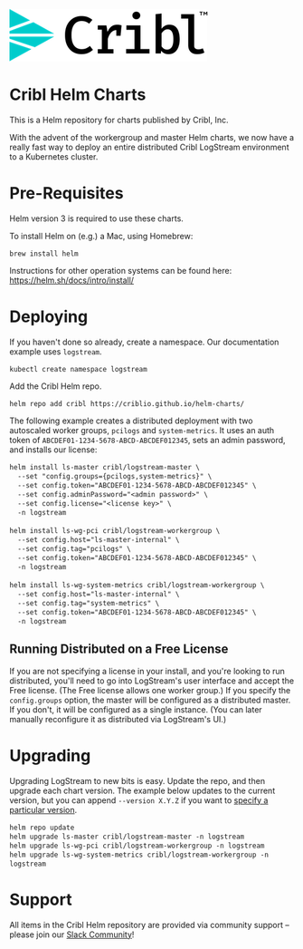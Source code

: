![Cribl Logo](images/Cribl_Logo_Color_TM.png)
# Cribl Helm Charts

This is a Helm repository for charts published by Cribl, Inc.

With the advent of the workergroup and master Helm charts, we now have a really fast way to deploy an entire distributed Cribl LogStream environment to a Kubernetes cluster.

# Pre-Requisites

Helm version 3 is required to use these charts.

To install Helm on (e.g.) a Mac, using Homebrew:

```
brew install helm
```

Instructions for other operation systems can be found here: https://helm.sh/docs/intro/install/

# Deploying

If you haven't done so already, create a namespace. Our documentation example uses `logstream`.

```
kubectl create namespace logstream
```

Add the Cribl Helm repo.

```
helm repo add cribl https://criblio.github.io/helm-charts/
```

The following example creates a distributed deployment with two autoscaled worker groups, `pcilogs` and `system-metrics`. It uses an auth token of `ABCDEF01-1234-5678-ABCD-ABCDEF012345`, sets an admin password, and installs our license:

```shell
helm install ls-master cribl/logstream-master \
  --set "config.groups={pcilogs,system-metrics}" \
  --set config.token="ABCDEF01-1234-5678-ABCD-ABCDEF012345" \
  --set config.adminPassword="<admin password>" \
  --set config.license="<license key>" \
  -n logstream

helm install ls-wg-pci cribl/logstream-workergroup \
  --set config.host="ls-master-internal" \
  --set config.tag="pcilogs" \
  --set config.token="ABCDEF01-1234-5678-ABCD-ABCDEF012345" \
  -n logstream

helm install ls-wg-system-metrics cribl/logstream-workergroup \
  --set config.host="ls-master-internal" \
  --set config.tag="system-metrics" \
  --set config.token="ABCDEF01-1234-5678-ABCD-ABCDEF012345" \
  -n logstream
```

## Running Distributed on a Free License

If you are not specifying a license in your install, and you're looking to run distributed, you'll need to go into LogStream's user interface and accept the Free license. (The Free license allows one worker group.) If you specify the `config.groups` option, the master will be configured as a distributed master. If you don't, it will be configured as a single instance. (You can later manually reconfigure it as distributed via LogStream's UI.)

# Upgrading

Upgrading LogStream to new bits is easy. Update the repo, and then upgrade each chart version. The example below updates to the current version, but you can append `--version X.Y.Z` if you want to [specify a particular version](https://helm.sh/docs/helm/helm_upgrade/).

```
helm repo update
helm upgrade ls-master cribl/logstream-master -n logstream
helm upgrade ls-wg-pci cribl/logstream-workergroup -n logstream
helm upgrade ls-wg-system-metrics cribl/logstream-workergroup -n logstream
```

# Support

All items in the Cribl Helm repository are provided via community support – please join our [Slack Community](https://cribl.io/community/)!
